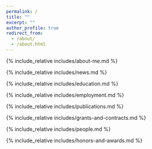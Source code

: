 ```yaml
---
permalink: /
title: ""
excerpt: ""
author_profile: true
redirect_from:
  - /about/
  - /about.html
---
```


<span class='anchor' id='about-me'></span>

{% include_relative includes/about-me.md %}

{% include_relative includes/news.md %}

{% include_relative includes/education.md %}

{% include_relative includes/employment.md %}

{% include_relative includes/publications.md %}

{% include_relative includes/grants-and-contracts.md %}

{% include_relative includes/people.md %}

{% include_relative includes/honors-and-awards.md %}
